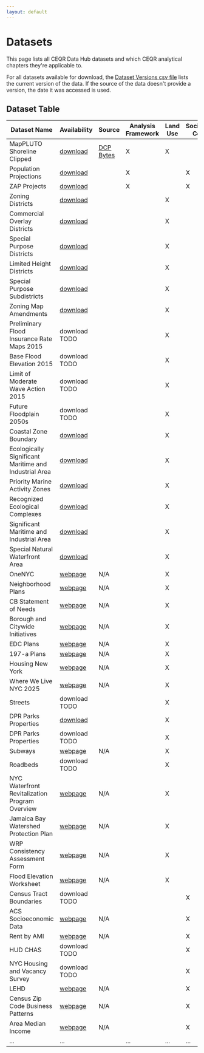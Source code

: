 ```yaml
---
layout: default
---
```


# Datasets

This page lists all CEQR Data Hub datasets and which CEQR analytical chapters they're applicable to.

For all datasets available for download, the [Dataset Versions csv file](https://nyc3.digitaloceanspaces.com/ceqr-data-hub/latest/dataset_versions.csv) lists the current version of the data. If the source of the data doesn't provide a version, the date it was accessed is used.

## Dataset Table

| Dataset Name                                          | Availability                                                                                                                             | Source                                                                                                                | Analysis Framework | Land Use | Socioeconomic Conditions |
| ----------------------------------------------------- | ---------------------------------------------------------------------------------------------------------------------------------------- | --------------------------------------------------------------------------------------------------------------------- | ------------------ | -------- | ------------------------ |
| MapPLUTO Shoreline Clipped                            | [download](https://nyc3.digitaloceanspaces.com/ceqr-data-hub/latest/dcp_mappluto_clipped.shp.zip)                                        | <a href="https://www.nyc.gov/site/planning/data-maps/open-data/dwn-pluto-mappluto.page" target="_blank">DCP Bytes</a> | X                  | X        |                          |
| Population Projections                                | [download](https://nyc3.digitaloceanspaces.com/ceqr-data-hub/latest/dcp_population_projects.xlsx)                                        |                                                                                                                       | X                  |          | X                        |
| ZAP Projects                                          | [download](https://nyc3.digitaloceanspaces.com/ceqr-data-hub/latest/zap/zapprojects_20250203csv.zip)                                     |                                                                                                                       | X                  |          | X                        |
| Zoning Districts                                      | [download](https://nyc3.digitaloceanspaces.com/ceqr-data-hub/latest/dcp_zoningdistricts.shp.zip)                                         |                                                                                                                       |                    | X        |                          |
| Commercial Overlay Districts                          | [download](https://nyc3.digitaloceanspaces.com/ceqr-data-hub/latest/dcp_commercialoverlay.shp.zip)                                       |                                                                                                                       |                    | X        |                          |
| Special Purpose Districts                             | [download](https://nyc3.digitaloceanspaces.com/ceqr-data-hub/latest/dcp_specialpurpose.shp.zip)                                          |                                                                                                                       |                    | X        |                          |
| Limited Height Districts                              | [download](https://nyc3.digitaloceanspaces.com/ceqr-data-hub/latest/dcp_limitedheight.shp.zip)                                           |                                                                                                                       |                    | X        |                          |
| Special Purpose Subdistricts                          | [download](https://nyc3.digitaloceanspaces.com/ceqr-data-hub/latest/dcp_specialpurposesubdistricts.shp.zip)                              |                                                                                                                       |                    | X        |                          |
| Zoning Map Amendments                                 | [download](https://nyc3.digitaloceanspaces.com/ceqr-data-hub/latest/dcp_zoningmapamendments.shp.zip)                                     |                                                                                                                       |                    | X        |                          |
| Preliminary Flood Insurance Rate Maps 2015            | download TODO                                                                                                                            |                                                                                                                       |                    | X        |                          |
| Base Flood Elevation 2015                             | download TODO                                                                                                                            |                                                                                                                       |                    | X        |                          |
| Limit of Moderate Wave Action 2015                    | download TODO                                                                                                                            |                                                                                                                       |                    | X        |                          |
| Future Floodplain 2050s                               | download TODO                                                                                                                            |                                                                                                                       |                    | X        |                          |
| Coastal Zone Boundary                                 | [download](https://nyc3.digitaloceanspaces.com/ceqr-data-hub/latest/dcp_wrp_coastal_zone_boundary.shp.zip)                               |                                                                                                                       |                    | X        |                          |
| Ecologically Significant Maritime and Industrial Area | [download](https://nyc3.digitaloceanspaces.com/ceqr-data-hub/latest/dcp_wrp_ecologically_sensitive_maritime_and_industrial_area.shp.zip) |                                                                                                                       |                    | X        |                          |
| Priority Marine Activity Zones                        | [download](https://nyc3.digitaloceanspaces.com/ceqr-data-hub/latest/dcp_wrp_priority_marine_activity_zones.shp.zip)                      |                                                                                                                       |                    | X        |                          |
| Recognized Ecological Complexes                       | [download](https://nyc3.digitaloceanspaces.com/ceqr-data-hub/latest/dcp_wrp_recognized_ecological_complexes.shp.zip)                     |                                                                                                                       |                    | X        |                          |
| Significant Maritime and Industrial Area              | [download](https://nyc3.digitaloceanspaces.com/ceqr-data-hub/latest/dcp_wrp_significant_maritime_and_industrial_area.shp.zip)            |                                                                                                                       |                    | X        |                          |
| Special Natural Waterfront Area                       | [download](https://nyc3.digitaloceanspaces.com/ceqr-data-hub/latest/dcp_wrp_special_natural_waterfront_areas.shp.zip)                    |                                                                                                                       |                    | X        |                          |
| OneNYC                                                | <a href="https://climate.cityofnewyork.us/reports/onenyc-2050/" target="_blank">webpage</a>                                              | N/A                                                                                                                   |                    | X        |                          |
| Neighborhood Plans                                    | <a href="https://www.nyc.gov/site/hpd/services-and-information/neighborhood-planning.page" target="_blank">webpage</a>                   | N/A                                                                                                                   |                    | X        |                          |
| CB Statement of Needs                                 | <a href="https://communityprofiles.planning.nyc.gov/" target="_blank">webpage</a>                                                        | N/A                                                                                                                   |                    | X        |                          |
| Borough and Citywide Initiatives                      | <a href="https://www.nyc.gov/site/planning/plans/city-wide.page" target="_blank">webpage</a>                                             | N/A                                                                                                                   |                    | X        |                          |
| EDC Plans                                             | <a href="https://edc.nyc/explore-our-work" target="_blank">webpage</a>                                                                   | N/A                                                                                                                   |                    | X        |                          |
| 197-a Plans                                           | <a href="https://www.nyc.gov/site/planning/community/community-based-planning.page" target="_blank">webpage</a>                          | N/A                                                                                                                   |                    | X        |                          |
| Housing New York                                      | <a href="https://www.nyc.gov/site/housing/index.page" target="_blank">webpage</a>                                                        | N/A                                                                                                                   |                    | X        |                          |
| Where We Live NYC 2025                                | <a href="https://wherewelive.cityofnewyork.us/" target="_blank">webpage</a>                                                              | N/A                                                                                                                   |                    | X        |                          |
| Streets                                               | download TODO                                                                                                                            |                                                                                                                       |                    | X        |                          |
| DPR Parks Properties                                  | [download](https://nyc3.digitaloceanspaces.com/ceqr-data-hub/latest/dcp_boroboundaries.shp.zip)                                          |                                                                                                                       |                    | X        |                          |
| DPR Parks Properties                                  | download TODO                                                                                                                            |                                                                                                                       |                    | X        |                          |
| Subways                                               | <a href="https://www.mta.info/developers" target="_blank">webpage</a>                                                                    | N/A                                                                                                                   |                    | X        |                          |
| Roadbeds                                              | download TODO                                                                                                                            |                                                                                                                       |                    | X        |                          |
| NYC Waterfront Revitalization Program Overview        | <a href="https://www.nyc.gov/site/planning/planning-level/waterfront/wrp/wrp.page" target="_blank">webpage</a>                           | N/A                                                                                                                   |                    | X        |                          |
| Jamaica Bay Watershed Protection Plan                 | <a href="https://www.nyc.gov/assets/oec/Jamaica_Bay_Watershed_Protection_Plan.pdf" target="_blank">webpage</a>                           | N/A                                                                                                                   |                    | X        |                          |
| WRP Consistency Assessment Form                       | <a href="https://www.nyc.gov/assets/planning/download/pdf/applicants/wrp/wrpform2016.pdf" target="_blank">webpage</a>                    | N/A                                                                                                                   |                    | X        |                          |
| Flood Elevation Worksheet                             | <a href="https://www.nyc.gov/site/planning/planning-level/waterfront/wrp/wrp.page" target="_blank">webpage</a>                           | N/A                                                                                                                   |                    | X        |                          |
| Census Tract Boundaries                               | download TODO                                                                                                                            |                                                                                                                       |                    |          | X                        |
| ACS Socioeconomic Data                                | <a href="https://popfactfinder.planning.nyc.gov" target="_blank">webpage</a>                                                             | N/A                                                                                                                   |                    |          | X                        |
| Rent by AMI                                           | <a href="https://www.nyc.gov/site/hpd/services-and-information/area-median-income.page" target="_blank">webpage</a>                      | N/A                                                                                                                   |                    |          | X                        |
| HUD CHAS                                              | download TODO                                                                                                                            |                                                                                                                       |                    |          | X                        |
| NYC Housing and Vacancy Survey                        | download TODO                                                                                                                            |                                                                                                                       |                    |          | X                        |
| LEHD                                                  | <a href="https://lehd.ces.census.gov/data/#lodes" target="_blank">webpage</a>                                                            | N/A                                                                                                                   |                    |          | X                        |
| Census Zip Code Business Patterns                     | <a href="https://www.census.gov/data/developers/data-sets/cbp-zbp/zbp-api.html" target="_blank">webpage</a>                              | N/A                                                                                                                   |                    |          | X                        |
| Area Median Income                                    | <a href="https://www.nyc.gov/site/hpd/services-and-information/area-median-income.page" target="_blank">webpage</a>                      | N/A                                                                                                                   |                    |          | X                        |
| ...                                                   | ...                                                                                                                                      |                                                                                                                       | ...                | ...      | ...                      |
